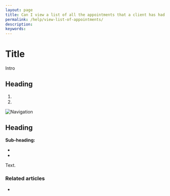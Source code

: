 ```yaml
---
layout: page
title: Can I view a list of all the appointments that a client has had with me?
permalink: /help/view-list-of-appointments/
description:
keywords:
---
```


# Title

Intro

## Heading

1.
2.

![Navigation](images/foldername/file.png)

## Heading

**Sub-heading:**

*
*

Text.

### Related articles

*

